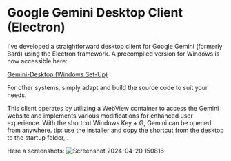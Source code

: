 # Google Gemini Desktop Client (Electron)
I've developed a straightforward desktop client for Google Gemini (formerly Bard) using the Electron framework.
A precompiled version for Windows is now accessible here:

[Gemini-Desktop (Windows Set-Up)](https://github.com/nekupaw/gemini-desktop/releases/download/1.0.1/Gemini-Desktop.Setup.1.0.1.exe)

For other systems, simply adapt and build the source code to suit your needs.

This client operates by utilizing a WebView container to access the Gemini website and implements various modifications for enhanced user experience.
With the shortcut Windows Key + G, Gemini can be opened from anywhere.
tip: use the installer and copy the shortcut from the desktop to the startup folder, .

Here a screenshots:
![Screenshot 2024-04-20 150816](https://github.com/nekupaw/gemini-widows/assets/128070292/ffb99e8b-ee68-4ffb-bacf-48d704773dd2)
